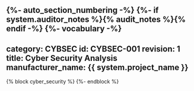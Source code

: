 {%- auto_section_numbering -%}
{%- if system.auditor_notes %}{% audit_notes %}{% endif -%}
{%- vocabulary -%}
---
category: CYBSEC
id: CYBSEC-001
revision: 1
title: Cyber Security Analysis
manufacturer_name: {{ system.project_name }}
---

{% block cyber_security %}
{%- endblock %}
